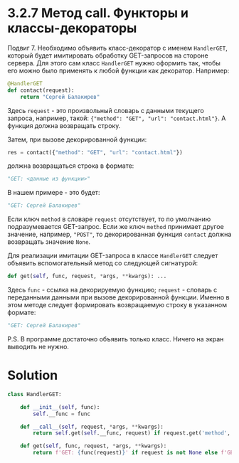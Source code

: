 # 3.2.7 Метод __call__. Функторы и классы-декораторы

Подвиг 7. Необходимо объявить класс-декоратор с именем `HandlerGET`, который будет имитировать обработку GET-запросов на
стороне сервера. Для этого сам класс `HandlerGET` нужно оформить так, чтобы его можно было применять к любой функции как
декоратор. Например:

```python
@HandlerGET
def contact(request):
    return "Сергей Балакирев"
```

Здесь `request` - это произвольный словарь с данными текущего запроса, например,
такой: `{"method": "GET", "url": "contact.html"}`. А функция должна возвращать строку.

Затем, при вызове декорированной функции:

```python
res = contact({"method": "GET", "url": "contact.html"})
```

должна возвращаться строка в формате:

```python
"GET: <данные из функции>"
```

В нашем примере - это будет:

```python
"GET: Сергей Балакирев"
```

Если ключ `method` в словаре `request` отсутствует, то по умолчанию подразумевается GET-запрос. Если же ключ `method`
принимает другое значение, например, `"POST"`, то декорированная функция `contact` должна возвращать значение `None`.

Для реализации имитации GET-запроса в классе `HandlerGET` следует объявить вспомогательный метод со следующей
сигнатурой:

```python
def get(self, func, request, *args, **kwargs): ...
```

Здесь `func` - ссылка на декорируемую функцию; `request` - словарь с переданными данными при вызове декорированной
функции. Именно в этом методе следует формировать возвращаемую строку в указанном формате:

```python
"GET: Сергей Балакирев"
```

P.S. В программе достаточно объявить только класс. Ничего на экран выводить не нужно.

# Solution

```python
class HandlerGET:

    def __init__(self, func):
        self.__func = func

    def __call__(self, request, *args, **kwargs):
        return self.get(self.__func, request) if request.get('method', 'GET') == 'GET' else None

    def get(self, func, request, *args, **kwargs):
        return f'GET: {func(request)}' if request is not None else f'GET: {func()}'
```